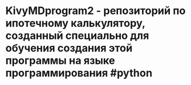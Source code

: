 # KivyMDprogram2 - репозиторий по ипотечному калькулятору, созданный специально для обучения создания этой программы на языке программирования #python 
